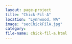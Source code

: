 ```yaml
---
layout: page-project
title: "Chick-Fil-A"
location: "Lynnwood, WA"
image: "secChickFilA.jpg"
category:
file-name: chick-fil-a.html
---
```




